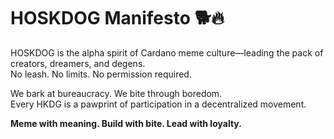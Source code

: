 # HOSKDOG Manifesto 🐕🔥

HOSKDOG is the alpha spirit of Cardano meme culture—leading the pack of creators, dreamers, and degens.  
No leash. No limits. No permission required.

We bark at bureaucracy. We bite through boredom.  
Every HKDG is a pawprint of participation in a decentralized movement.

**Meme with meaning. Build with bite. Lead with loyalty.**
